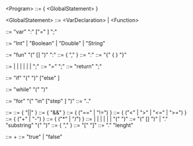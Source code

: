 \<Program> ::= { \<GlobalStatement> }


\<GlobalStatement> ::= \<VarDeclaration> | \<Function>


<VarDeclaration> ::= "var" <Identifier> ":" <Type> ["=" <Expression>] ";"


<Type> ::= "Int" | "Boolean" | "Double" | "String"

<Function> ::= "fun" <Identifier> "(" [<Parameters>] ")" ":" <Type> <Block>
<Parameters> ::= <Parameter> { "," <Parameter> }
<Parameter> ::= <Identifier> ":" <Type>
<Block> ::= "{" { <Statement> } "}"

<Statement> ::= <VarDeclaration> | <Assignment> | <IfStatement> | <WhileLoop> | <ForLoop> | <ReturnStatement> | <Expression> ";"
<Assignment> ::= <Identifier> "=" <Expression> ";"
<ReturnStatement> ::= "return" <Expression> ";"

<IfStatement> ::= "if" "(" <Expression> ")" <Block> ["else" <Block>]

<WhileLoop> ::= "while" "(" <Expression> ")" <Block>

<ForLoop> ::= "for" "(" <Identifier> "in" <Range> ["step" <Number>] ")" <Block>
<Range> ::= <Expression> ".." <Expression>

<Expression> ::= <LogicalOr>
<LogicalOr> ::= <LogicalAnd> { "||" <LogicalAnd> }
<LogicalAnd> ::= <Equality> { "&&" <Equality> }
<Equality> ::= <Comparison> { ("==" | "!=") <Comparison> }
<Comparison> ::= <AddSub> { ("<" | ">" | "<=" | ">=") <AddSub> }
<AddSub> ::= <MulDiv> { ("+" | "-") <MulDiv> }
<MulDiv> ::= <Primary> { ("*" | "/") <Primary> }
<Primary> ::= <Number> | <Boolean> | <Identifier> | <FunctionCall> | <StringIndex> | <StringProperty> | "(" <Expression> ")"
<FunctionCall> ::= <Identifier> "(" [<Arguments>] ")" | <Identifier> "." "substring" "(" <Arguments> ")"
<Arguments> ::= <Expression> { "," <Expression> }
<StringIndex> ::= <Identifier> "[" <Expression> "]"
<StringProperty> ::= <Identifier> "." "lenght"

<Number> ::= <Digit>+
<Boolean> ::= "true" | "false"